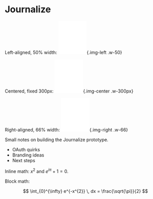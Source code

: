 # Journalize

Left-aligned, 50% width:
![Journalize logo (left 50%)](./journalize.png){.img-left .w-50}

Centered, fixed 300px:
![Journalize logo (center 300px)](./journalize.png){.img-center .w-300px}

Right-aligned, 66% width:
![Journalize logo (right 66%)](./journalize.png){.img-right .w-66}

Small notes on building the Journalize prototype.

- OAuth quirks
- Branding ideas
- Next steps

Inline math: $x^{2}$ and $e^{i\pi} + 1 = 0$.

Block math:

$$
\int_{0}^{\infty} e^{-x^{2}} \, dx = \frac{\sqrt{\pi}}{2}
$$

